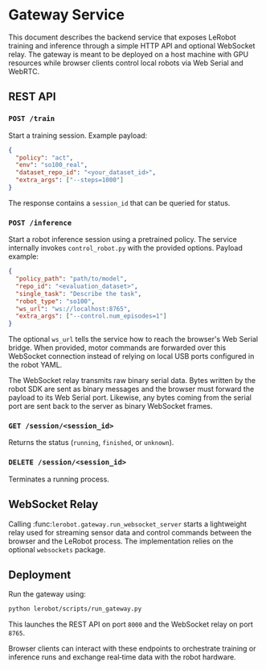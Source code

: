 # Gateway Service

This document describes the backend service that exposes LeRobot training and inference through a simple HTTP API and optional WebSocket relay. The gateway is meant to be deployed on a host machine with GPU resources while browser clients control local robots via Web Serial and WebRTC.

## REST API

### `POST /train`
Start a training session. Example payload:
```json
{
  "policy": "act",
  "env": "so100_real",
  "dataset_repo_id": "<your_dataset_id>",
  "extra_args": ["--steps=1000"]
}
```
The response contains a `session_id` that can be queried for status.

### `POST /inference`
Start a robot inference session using a pretrained policy.  The service
internally invokes `control_robot.py` with the provided options.
Payload example:
```json
{
  "policy_path": "path/to/model",
  "repo_id": "<evaluation_dataset>",
  "single_task": "Describe the task",
  "robot_type": "so100",
  "ws_url": "ws://localhost:8765",
  "extra_args": ["--control.num_episodes=1"]
}
```
The optional `ws_url` tells the service how to reach the browser's Web Serial
bridge. When provided, motor commands are forwarded over this WebSocket
connection instead of relying on local USB ports configured in the robot YAML.

The WebSocket relay transmits raw binary serial data. Bytes written by the
robot SDK are sent as binary messages and the browser must forward the payload
to its Web Serial port. Likewise, any bytes coming from the serial port are
sent back to the server as binary WebSocket frames.

### `GET /session/<session_id>`
Returns the status (`running`, `finished`, or `unknown`).

### `DELETE /session/<session_id>`
Terminates a running process.

## WebSocket Relay

Calling :func:`lerobot.gateway.run_websocket_server` starts a lightweight relay used for streaming sensor data and control commands between the browser and the LeRobot process. The implementation relies on the optional `websockets` package.

## Deployment

Run the gateway using:
```bash
python lerobot/scripts/run_gateway.py
```
This launches the REST API on port `8000` and the WebSocket relay on port `8765`.

Browser clients can interact with these endpoints to orchestrate training or inference runs and exchange real‑time data with the robot hardware.
